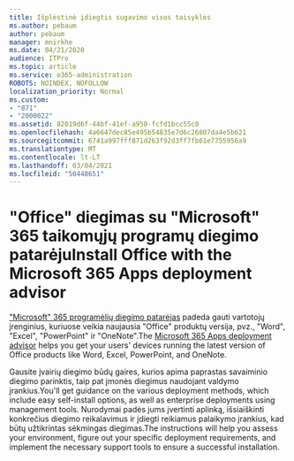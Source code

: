```yaml
---
title: Išplėstinė įdiegtis sugavimo visos taisyklės
ms.author: pebaum
author: pebaum
manager: mnirkhe
ms.date: 04/21/2020
audience: ITPro
ms.topic: article
ms.service: o365-administration
ROBOTS: NOINDEX, NOFOLLOW
localization_priority: Normal
ms.custom:
- "871"
- "2000022"
ms.assetid: 82019d6f-44bf-41ef-a950-fcfd1bcc55c0
ms.openlocfilehash: 4a6647dec85e495b54835e7d6c26807da4e5b621
ms.sourcegitcommit: 6741a997fff871d263f92d3ff7fb61e7755956a9
ms.translationtype: MT
ms.contentlocale: lt-LT
ms.lasthandoff: 03/04/2021
ms.locfileid: "50448651"
---
```

# <a name="install-office-with-the-microsoft-365-apps-deployment-advisor"></a><span data-ttu-id="88690-102">"Office" diegimas su "Microsoft" 365 taikomųjų programų diegimo patarėju</span><span class="sxs-lookup"><span data-stu-id="88690-102">Install Office with the Microsoft 365 Apps deployment advisor</span></span>

<span data-ttu-id="88690-103">["Microsoft" 365 programėlių diegimo patarėjas](https://admin.microsoft.com/adminportal/home) padeda gauti vartotojų įrenginius, kuriuose veikia naujausia "Office" produktų versija, pvz., "Word", "Excel", "PowerPoint" ir "OneNote".</span><span class="sxs-lookup"><span data-stu-id="88690-103">The [Microsoft 365 Apps deployment advisor](https://admin.microsoft.com/adminportal/home) helps you get your users' devices running the latest version of Office products like Word, Excel, PowerPoint, and OneNote.</span></span>
  
<span data-ttu-id="88690-104">Gausite įvairių diegimo būdų gaires, kurios apima paprastas savaiminio diegimo parinktis, taip pat įmonės diegimus naudojant valdymo įrankius.</span><span class="sxs-lookup"><span data-stu-id="88690-104">You'll get guidance on the various deployment methods, which include easy self-install options, as well as enterprise deployments using management tools.</span></span> <span data-ttu-id="88690-105">Nurodymai padės jums įvertinti aplinką, išsiaiškinti konkrečius diegimo reikalavimus ir įdiegti reikiamus palaikymo įrankius, kad būtų užtikrintas sėkmingas diegimas.</span><span class="sxs-lookup"><span data-stu-id="88690-105">The instructions will help you assess your environment, figure out your specific deployment requirements, and implement the necessary support tools to ensure a successful installation.</span></span>
  